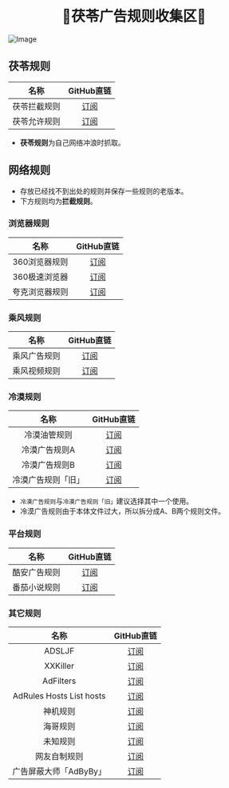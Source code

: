 <h1 align="center">🌸茯苓广告规则收集区🌸</h1>

![Image](https://raw.githubusercontent.com/Kuroba-Sayuki/FuLing-Resource/Master/StaticWallpapers/Horizontal/1707820632.jpg)

## 茯苓规则
| 名称 | GitHub直链 |
| :-: | :-: |
| 茯苓拦截规则 | [订阅](https://raw.githubusercontent.com/Kuroba-Sayuki/FuLing-AdRules/Master/FuLingRules/FuLingBlockList.txt) |
| 茯苓允许规则 | [订阅](https://raw.githubusercontent.com/Kuroba-Sayuki/FuLing-AdRules/Master/FuLingRules/FuLingAllowList.txt) |
- **茯苓规则**为自己网络冲浪时抓取。

## 网络规则
- 存放已经找不到出处的规则并保存一些规则的老版本。
- 下方规则均为**拦截规则**。
### 浏览器规则
| 名称 | GitHub直链 |
| :-: | :-: |
| 360浏览器规则 | [订阅](https://raw.githubusercontent.com/Kuroba-Sayuki/FuLing-AdRules/Master/GatherRules/360Rules.txt) |
| 360极速浏览器 | [订阅](https://raw.githubusercontent.com/Kuroba-Sayuki/FuLing-AdRules/Master/GatherRules/360SpeedBrowserRules.txt) |
| 夸克浏览器规则 | [订阅](https://raw.githubusercontent.com/Kuroba-Sayuki/FuLing-AdRules/Master/GatherRules/QuarkRules.txt) |

### 乘风规则
| 名称 | GitHub直链 |
| :-: | :-: |
| 乘风广告规则 | [订阅](https://raw.githubusercontent.com/Kuroba-Sayuki/FuLing-AdRules/Master/GatherRules/CfGgRules.txt) |
| 乘风视频规则 | [订阅](https://raw.githubusercontent.com/Kuroba-Sayuki/FuLing-AdRules/Master/GatherRules/CfSpRules.txt) |

### 冷漠规则
| 名称 | GitHub直链 |
| :-: | :-: |
| 冷漠油管规则 | [订阅](https://raw.githubusercontent.com/Kuroba-Sayuki/FuLing-AdRules/Master/GatherRules/IndifferentYouTubeRules.txt) |
| 冷漠广告规则A | [订阅](https://raw.githubusercontent.com/Kuroba-Sayuki/FuLing-AdRules/Master/GatherRules/IndifferentRulesPort01.txt) |
| 冷漠广告规则B | [订阅](https://raw.githubusercontent.com/Kuroba-Sayuki/FuLing-AdRules/Master/GatherRules/IndifferentRulesPort02.txt) |
| 冷漠广告规则「旧」 | [订阅](https://raw.githubusercontent.com/Kuroba-Sayuki/FuLing-AdRules/Master/GatherRules/TrLiRules.txt) |
- `冷漠广告规则`与`冷漠广告规则「旧」`建议选择其中一个使用。
- 冷漠广告规则由于本体文件过大，所以拆分成A、B两个规则文件。

### 平台规则
| 名称 | GitHub直链 |
| :-: | :-: |
| 酷安广告规则 | [订阅](https://raw.githubusercontent.com/Kuroba-Sayuki/FuLing-AdRules/Master/GatherRules/CoolapkRules.txt) |
| 番茄小说规则 | [订阅](https://raw.githubusercontent.com/Kuroba-Sayuki/FuLing-AdRules/Master/GatherRules/TomatoNovelRules.txt) |

### 其它规则
| 名称 | GitHub直链 |
| :-: | :-: |
| ADSLJF | [订阅](https://raw.githubusercontent.com/Kuroba-Sayuki/FuLing-AdRules/Master/GatherRules/ADSLJFRules.txt) |
| XXKiller | [订阅](https://raw.githubusercontent.com/Kuroba-Sayuki/FuLing-AdRules/Master/GatherRules/XXKillerMerge.txt) |
| AdFilters | [订阅](https://raw.githubusercontent.com/Kuroba-Sayuki/FuLing-AdRules/Master/GatherRules/AdFiltersRules.txt) |
| AdRules Hosts List hosts | [ 订阅](https://raw.githubusercontent.com/Kuroba-Sayuki/FuLing-AdRules/Master/GatherRules/AdRulesListHosts.txt) |
| 神机规则 | [订阅](https://raw.githubusercontent.com/Kuroba-Sayuki/FuLing-AdRules/Master/GatherRules/DivineMachineRules.txt) |
| 海哥规则 | [订阅](https://raw.githubusercontent.com/Kuroba-Sayuki/FuLing-AdRules/Master/GatherRules/OceanMerge.txt) |
| 未知规则 | [订阅](https://raw.githubusercontent.com/Kuroba-Sayuki/FuLing-AdRules/Master/GatherRules/WzRules.txt) |
| 网友自制规则 | [订阅](https://raw.githubusercontent.com/Kuroba-Sayuki/FuLing-AdRules/Master/GatherRules/NetizensRules.txt) |
| 广告屏蔽大师「AdByBy」 | [订阅](https://raw.githubusercontent.com/Kuroba-Sayuki/FuLing-AdRules/Master/GatherRules/AdbybyRules.txt) |

